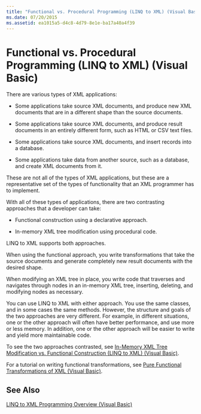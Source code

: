 ```yaml
---
title: "Functional vs. Procedural Programming (LINQ to XML) (Visual Basic)"
ms.date: 07/20/2015
ms.assetid: ea1015a5-d4c8-4d79-8e1e-ba17a40a4f39
---
```

# Functional vs. Procedural Programming (LINQ to XML) (Visual Basic)
There are various types of XML applications:  
  
- Some applications take source XML documents, and produce new XML documents that are in a different shape than the source documents.  
  
- Some applications take source XML documents, and produce result documents in an entirely different form, such as HTML or CSV text files.  
  
- Some applications take source XML documents, and insert records into a database.  
  
- Some applications take data from another source, such as a database, and create XML documents from it.  
  
 These are not all of the types of XML applications, but these are a representative set of the types of functionality that an XML programmer has to implement.  
  
 With all of these types of applications, there are two contrasting approaches that a developer can take:  
  
- Functional construction using a declarative approach.  
  
- In-memory XML tree modification using procedural code.  
  
 LINQ to XML supports both approaches.  
  
 When using the functional approach, you write transformations that take the source documents and generate completely new result documents with the desired shape.  
  
 When modifying an XML tree in place, you write code that traverses and navigates through nodes in an in-memory XML tree, inserting, deleting, and modifying nodes as necessary.  
  
 You can use LINQ to XML with either approach. You use the same classes, and in some cases the same methods. However, the structure and goals of the two approaches are very different. For example, in different situations, one or the other approach will often have better performance, and use more or less memory. In addition, one or the other approach will be easier to write and yield more maintainable code.  
  
 To see the two approaches contrasted, see [In-Memory XML Tree Modification vs. Functional Construction (LINQ to XML) (Visual Basic)](../../../../visual-basic/programming-guide/concepts/linq/in-memory-xml-tree-modification-vs-functional-construction.md).  
  
 For a tutorial on writing functional transformations, see [Pure Functional Transformations of XML (Visual Basic)](../../../../visual-basic/programming-guide/concepts/linq/pure-functional-transformations-of-xml.md).  
  
## See Also  
 [LINQ to XML Programming Overview (Visual Basic)](../../../../visual-basic/programming-guide/concepts/linq/linq-to-xml-programming-overview.md)
